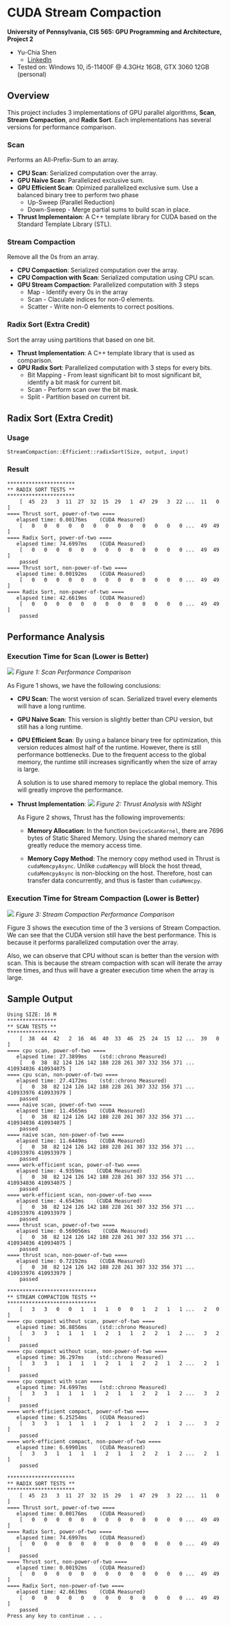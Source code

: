 CUDA Stream Compaction
======================

**University of Pennsylvania, CIS 565: GPU Programming and Architecture, Project 2**

* Yu-Chia Shen
  * [LinkedIn](https://www.linkedin.com/in/ycshen0831/)
* Tested on: Windows 10, i5-11400F @ 4.3GHz 16GB, GTX 3060 12GB (personal)

## Overview

This project includes 3 implementations of GPU parallel algorithms, **Scan**, **Stream Compaction**, and **Radix Sort**. Each implementations has several versions for performance comparison.

### Scan  
Performs an All-Prefix-Sum to an array.
* **CPU Scan**: Serialized computation over the array. 
* **GPU Naive Scan**: Parallelized exclusive sum.
* **GPU Efficient Scan**: Opimized parallelized exclusive sum. Use a balanced binary tree to perform two phase
  * Up-Sweep (Parallel Reduction)
  * Down-Sweep - Merge partial sums to build scan in place.
* **Thrust Implementaion**: A C++ template library for CUDA based on the Standard Template Library (STL).

### Stream Compaction 
Remove all the 0s from an array. 
* **CPU Compaction**: Serialized computation over the array. 
* **CPU Compaction with Scan**: Serialized computation using CPU scan. 
* **GPU Stream Compaction**: Parallelized computation with 3 steps
  * Map - Identify every 0s in the array
  * Scan - Claculate indices for non-0 elements.
  * Scatter - Write non-0 elements to correct positions.


### Radix Sort (Extra Credit)
Sort the array using partitions that based on one bit.
* **Thrust Implementation**: A C++ template library that is used as comparison.
* **GPU Radix Sort**: Parallelized computation with 3 steps for every bits. 
  * Bit Mapping - From least significant bit to most significant bit, identify a bit mask for current bit.
  * Scan - Perform scan over the bit mask.
  * Split - Partition based on current bit.
  
## Radix Sort (Extra Credit)
### Usage
`StreamCompaction::Efficient::radixSort(Size, output, input)`

### Result
```
**********************
** RADIX SORT TESTS **
**********************
    [  45  23   3  11  27  32  15  29   1  47  29   3  22 ...  11   0 ]
==== Thrust sort, power-of-two ====
   elapsed time: 0.00176ms    (CUDA Measured)
    [   0   0   0   0   0   0   0   0   0   0   0   0   0 ...  49  49 ]
==== Radix Sort, power-of-two ====
   elapsed time: 74.6997ms    (CUDA Measured)
    [   0   0   0   0   0   0   0   0   0   0   0   0   0 ...  49  49 ]
    passed
==== Thrust sort, non-power-of-two ====
   elapsed time: 0.00192ms    (CUDA Measured)
    [   0   0   0   0   0   0   0   0   0   0   0   0   0 ...  49  49 ]
==== Radix Sort, non-power-of-two ====
   elapsed time: 42.6619ms    (CUDA Measured)
    [   0   0   0   0   0   0   0   0   0   0   0   0   0 ...  49  49 ]
    passed
```

## Performance Analysis

### Execution Time for Scan (Lower is Better)
![](./img/ScanTime.png)
_Figure 1: Scan Performance Comparison_

As Figure 1 shows, we have the following conclusions:
* __CPU Scan__: The worst version of scan. Serialized travel every elements will have a long runtime.
* __GPU Naive Scan__: This version is slightly better than CPU version, but still has a long runtime.
* __GPU Efficient Scan__: By using a balance binary tree for optimization, this version reduces almost half of the runtime. However, there is still performance bottlenecks. Due to the frequent access to the global memory, the runtime still increases significantly when the size of array is large. 

  A solution is to use shared memory to replace the global memory. This will greatly improve the performance.
* __Thrust Implementation__:
![](./img/nsight.png)
_Figure 2: Thrust Analysis with NSight_

  As Figure 2 shows, Thrust has the following improvements:
  * __Memory Allocation__: In the function `DeviceScanKernel`, there are 7696 bytes of Static Shared Memory. Using the shared memory can greatly reduce the memory access time.

  * __Memory Copy Method__: The memory copy method used in Thrust is `cudaMemcpyAsync`. Unlike `cudaMemcpy` will block the host thread, `cudaMemcpyAsync` is non-blocking on the host. Therefore, host can transfer data concurrently, and thus is faster than `cudaMemcpy`. 

### Execution Time for Stream Compaction (Lower is Better)
![](./img/CompTime.png)
_Figure 3: Stream Compaction Performance Comparison_

Figure 3 shows the execution time of the 3 versions of Stream Compaction. We can see that the CUDA version still have the best performance. This is because it performs parallelized computation over the array.

Also, we can observe that CPU without scan is better than the version with scan. This is because the stream compaction with scan will iterate the array three times, and thus will have a greater execution time when the array is large.

## Sample Output

```
Using SIZE: 16 M 
****************
** SCAN TESTS **
****************
    [  38  44  42   2  16  46  40  33  46  25  24  15  12 ...  39   0 ]
==== cpu scan, power-of-two ====
   elapsed time: 27.3899ms    (std::chrono Measured)
    [   0  38  82 124 126 142 188 228 261 307 332 356 371 ... 410934036 410934075 ]
==== cpu scan, non-power-of-two ====
   elapsed time: 27.4172ms    (std::chrono Measured)
    [   0  38  82 124 126 142 188 228 261 307 332 356 371 ... 410933976 410933979 ]
    passed
==== naive scan, power-of-two ====
   elapsed time: 11.4565ms    (CUDA Measured)
    [   0  38  82 124 126 142 188 228 261 307 332 356 371 ... 410934036 410934075 ]
    passed
==== naive scan, non-power-of-two ====
   elapsed time: 11.6449ms    (CUDA Measured)
    [   0  38  82 124 126 142 188 228 261 307 332 356 371 ... 410933976 410933979 ]
    passed
==== work-efficient scan, power-of-two ====
   elapsed time: 4.9359ms    (CUDA Measured)
    [   0  38  82 124 126 142 188 228 261 307 332 356 371 ... 410934036 410934075 ]
    passed
==== work-efficient scan, non-power-of-two ====
   elapsed time: 4.6543ms    (CUDA Measured)
    [   0  38  82 124 126 142 188 228 261 307 332 356 371 ... 410933976 410933979 ]
    passed
==== thrust scan, power-of-two ====
   elapsed time: 0.569056ms    (CUDA Measured)
    [   0  38  82 124 126 142 188 228 261 307 332 356 371 ... 410934036 410934075 ]
    passed
==== thrust scan, non-power-of-two ====
   elapsed time: 0.72192ms    (CUDA Measured)
    [   0  38  82 124 126 142 188 228 261 307 332 356 371 ... 410933976 410933979 ]
    passed

*****************************
** STREAM COMPACTION TESTS **
*****************************
    [   3   3   0   0   1   1   1   0   0   1   2   1   1 ...   2   0 ]
==== cpu compact without scan, power-of-two ====
   elapsed time: 36.8856ms    (std::chrono Measured)
    [   3   3   1   1   1   1   2   1   1   2   2   1   2 ...   3   2 ]
    passed
==== cpu compact without scan, non-power-of-two ====
   elapsed time: 36.297ms    (std::chrono Measured)
    [   3   3   1   1   1   1   2   1   1   2   2   1   2 ...   2   1 ]
    passed
==== cpu compact with scan ====
   elapsed time: 74.6997ms    (std::chrono Measured)
    [   3   3   1   1   1   1   2   1   1   2   2   1   2 ...   3   2 ]
    passed
==== work-efficient compact, power-of-two ====
   elapsed time: 6.25254ms    (CUDA Measured)
    [   3   3   1   1   1   1   2   1   1   2   2   1   2 ...   3   2 ]
    passed
==== work-efficient compact, non-power-of-two ====
   elapsed time: 6.69901ms    (CUDA Measured)
    [   3   3   1   1   1   1   2   1   1   2   2   1   2 ...   2   1 ]
    passed

**********************
** RADIX SORT TESTS **
**********************
    [  45  23   3  11  27  32  15  29   1  47  29   3  22 ...  11   0 ]
==== Thrust sort, power-of-two ====
   elapsed time: 0.00176ms    (CUDA Measured)
    [   0   0   0   0   0   0   0   0   0   0   0   0   0 ...  49  49 ]
==== Radix Sort, power-of-two ====
   elapsed time: 74.6997ms    (CUDA Measured)
    [   0   0   0   0   0   0   0   0   0   0   0   0   0 ...  49  49 ]
    passed
==== Thrust sort, non-power-of-two ====
   elapsed time: 0.00192ms    (CUDA Measured)
    [   0   0   0   0   0   0   0   0   0   0   0   0   0 ...  49  49 ]
==== Radix Sort, non-power-of-two ====
   elapsed time: 42.6619ms    (CUDA Measured)
    [   0   0   0   0   0   0   0   0   0   0   0   0   0 ...  49  49 ]
    passed
Press any key to continue . . .
```